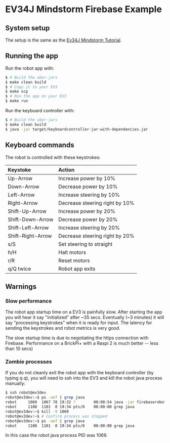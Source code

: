 # EV34J Mindstorm Firebase Example

## System setup

The setup is the same as the
[Ev34J Mindstorm Tutorial](https://github.com/ev34j/ev34j-mindstorm-tutorial#system-setup).

## Running the app

Run the robot app with:

```bash
$ # Build the uber-jars
$ make clean build
$ # Copy it to your EV3
$ make scp
$ # Run the app on your EV3
$ make run

```

Run the keyboard controller with:
```bash
$ # Build the uber-jars
$ make clean build
$ java -jar target/keyboardcontroller-jar-with-dependencies.jar
```

## Keyboard commands

The robot is controlled with these keystrokes:

| Keystoke             | Action                          |
|:---------------------|:--------------------------------|
| Up-Arrow             | Increase power by 10%           |
| Down-Arrow           | Decrease power by 10%           |
| Left-Arrow           | Increase steering by 10%        |
| Right-Arrow          | Decrease steering right by 10%  |
| Shift-Up-Arrow       | Increase power by 20%           |
| Shift-Down-Arrow     | Decrease power by 20%           |
| Shift-Left-Arrow     | Increase steering by 20%        |
| Shift-Right-Arrow    | Decrease steering right by 20%  |
| s/S                  | Set steering to straight        |
| h/H                  | Halt motors                     |
| r/R                  | Reset motors                    |
| q/Q twice            | Robot app exits                 |


## Warnings

### Slow performance

The robot app startup time on a EV3 is painfully slow.
After starting the app you will hear it say "initialized" after ~35 secs.
Eventually (~3 minutes) it will say "processing keystrokes" when it is ready for input.
The latency for sending the keystrokes and robot metrics is very good.

The slow startup time is due to negotiating the https connection with Firebase.
Performance on a BrickPi+ with a Raspi 2 is much better -- less than 10 secs)

### Zombie processes

If you do not cleanly exit the robot app with the keyboard controller (by typing q q),
you will need to ssh into the EV3 and kill the robot java process manually:

```bash
$ ssh robot@ev3dev
robot@ev3dev:~$ ps -aef | grep java
robot     1069  1067 78 19:32 ?        00:00:54 java -jar firebaserobot-jar-with-dependencies.jar
robot     1108  1101  0 19:34 pts/0    00:00:00 grep java
robot@ev3dev:~$ kill -9 1069
robot@ev3dev:~$ # Confirm process was stopped
robot@ev3dev:~$ ps -aef | grep java
robot     1108  1101  0 19:34 pts/0    00:00:00 grep java
```

In this case the robot java process PID was 1069.